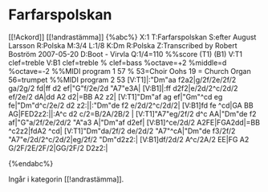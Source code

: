 # Farfarspolskan

[[!Ackord]] [[!andrastämma]]
{%abc%}
X:1
T:Farfarspolskan 
S:efter August Larsson
R:Polska
M:3/4
L:1/8
K:Dm
R:Polska
Z:Transcribed by Robert Boström 2007-05-20
D:Boot - Virvla
Q:1/4=110
%%score (T1) (B1)
V:T1  clef=treble
V:B1 clef=treble % clef=bass   %octave=+2 %middle=d %octave=-2
%%MIDI program 1 57 %   53=Choir Oohs  19 = Church Organ 56=trumpet
%%MIDI program 2 53
[V:T1]|:"Dm"aa f2a2|g/2f/2e/2f/2 ga/2g/2 fd|ff d2 ef|"G"f/2e/2d "A7"e3A|
[V:B1]|:ff d2f2|e/2d/2^c/2d/2 ef/2e/2 dA|dd A2 d2|=BB A2 z2|
[V:T1]"Dm"af ag ef|"Gm"^cd eg fe|"Dm"d^c/2e/2 d2 z2:||:"Dm"de f2 e/2d/2^c/2d/2|
[V:B1]fd fe ^cd|GA BB AG|FED2z2:||:A^c d2 c/2=B/2A/2B/2 |
[V:T1]"A7"eg/2f/2 d^c AA|"Dm"de f2 af|"G"a/2f/2e/2d/2 "A"a3 A|"Dm"af d2ef|
[V:B1]^ce/2d/2 A2FE|FGA2dd|=BB ^c2z2|fdA2 ^cd|
[V:T1]"Dm"da/2f/2 de/2d/2 "A7"^cA|"Dm"de f3/2f/2 "A7"e/2d/2^c/2d/2|eg/2f/2 "Dm"d2z2:|
[V:B1]df/2d/2 A^c/2A/2 EE|FG A2 G/2F/2E/2F/2|GG/2F/2 D2z2:|

{%endabc%}

Ingår i kategorin [[!andrastämma]].
